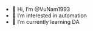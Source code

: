 - 👋 Hi, I’m @VuNam1993
- 👀 I’m interested in automation
- 🌱 I’m currently learning DA


<!---
VuNam1993/VuNam1993 is a ✨ special ✨ repository because its `README.md` (this file) appears on your GitHub profile.
You can click the Preview link to take a look at your changes.
--->
